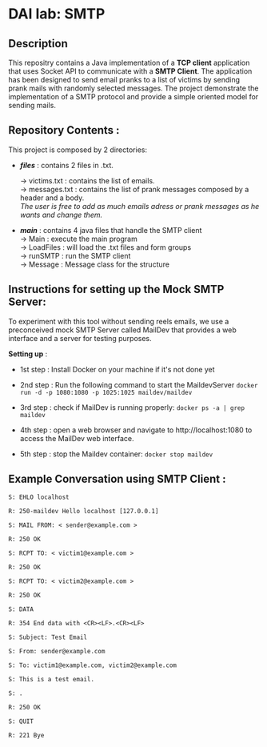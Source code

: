 DAI lab: SMTP
=============

Description
----------

This repositry contains a Java implementation of a **TCP client** application that uses Socket API to communicate with a **SMTP Client**. 
The application has been designed to send email pranks to a list of victims by sending prank mails with randomly selected messages. The project demonstrate the implementation of a SMTP protocol and provide a simple oriented model for sending mails.

Repository Contents : 
----------

This project is composed by 2 directories:
- ***files*** : contains 2 files in .txt.

    -> victims.txt : contains the list of emails.\
    -> messages.txt : contains the list of prank messages composed by a header and a body.<br>
    *The user is free to add as much emails adress or prank messages as he wants and change them.*

- ***main*** : contains 4 java files that handle the SMTP client\
    -> Main : execute the main program\
    -> LoadFiles : will load the .txt files and form groups\
    -> runSMTP : run the SMTP client\
    -> Message : Message class for the structure

Instructions for setting up the Mock SMTP Server:
----------

To experiment with this tool without sending reels emails, we use a preconceived mock SMTP Server called MailDev that provides a web interface and a server for testing purposes.

**Setting up** :

 * 1st step : Install Docker on your machine if it's not done yet<br>

 * 2nd step : Run the following command to start the MaildevServer 
        `docker run -d -p 1080:1080 -p 1025:1025 maildev/maildev`<br>

 * 3rd step : check if MailDev is running properly:
        `docker ps -a | grep maildev`<br>

 * 4th step : open a web browser and navigate to http://localhost:1080 to access the MailDev web interface.<br>

 * 5th step : stop the Maildev container:
        `docker stop maildev`<br>

Example Conversation using SMTP Client :
----------

`S: EHLO localhost`

`R: 250-maildev Hello localhost [127.0.0.1]`

`S: MAIL FROM: < sender@example.com >`

`R: 250 OK`

`S: RCPT TO: < victim1@example.com >`

`R: 250 OK`

`S: RCPT TO: < victim2@example.com >`

`R: 250 OK`

`S: DATA`

`R: 354 End data with <CR><LF>.<CR><LF>`

`S: Subject: Test Email`

`S: From: sender@example.com`

`S: To: victim1@example.com, victim2@example.com`  

`S: This is a test email.`

`S: . `

`R: 250 OK`

`S: QUIT`

`R: 221 Bye`
